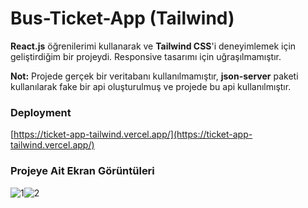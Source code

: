 # Bus-Ticket-App (Tailwind)

**React.js** öğrenilerimi kullanarak ve **Tailwind CSS**'i deneyimlemek için geliştirdiğim bir projeydi. Responsive tasarımı için uğraşılmamıştır.

**Not:** Projede gerçek bir veritabanı kullanılmamıştır, **json-server** paketi kullanılarak fake bir api oluşturulmuş ve projede bu api kullanılmıştır.


### Deployment

[https://ticket-app-tailwind.vercel.app/](https://ticket-app-tailwind.vercel.app/)


### Projeye Ait Ekran Görüntüleri
![1](https://lh3.googleusercontent.com/hktmbOJFq8mNX8zreIVXsAFU0YDiC21yjE1Qal-HrvVPxla6NEQQQd2K_gzlENPOYj8OKcYsdEbkeUSV1GPGxIzC0DEOYoxi-aIFABh6fSNR7bCKdzrRxp6LSNkgJ-vXwQQrNPuyF0TgtNoh5oIOYoq4wlCtB_w1QJQmmg9LiXDVe3qWDIG7Ym3ElHOCmUow3X1Yh_vjhU1CuduQwHmNdvAcfnhZlr0-LZEXv0JJtBxb1Kzt2TlH9VYCR8B2IGOqiey-CUWoZzDqaUG4KoWZOkjjGeSSzdZxs-vi_JLyCZ-Svdn10Ms1ctnVYhtutBk6A3Trcq_lXZDdRL3zM8p9SklhEt4zA6R682MZ3kAQzJ_jpL-3MhmlO4sD8ZUvic5a_2QzgaMPGReg-7yMb_ABflFIgeCDSOIbvNly_L-noAs68WM3F-T3FEgAQkv_qWxuxyK50yQPOS9FMntA8IdsGWGG56RE-bpyFmw0UpqZyB_owygMyY8nHZHy6DRTH0GCvSgW4OlKW8G8mY1WbV9Z-Pd_6zF_cN7uVwlI5CQiYWdGSYbeHPYty3S1DT6FGZAMLrtOgqRQ6egno4D8EOpJZsoWBDptRwdSEU__-iD2tkV80RZMfPQPHOAufiAgudWtatrIkzLyqrUoYNxwS6p3ZwuRqyUXqtX2IHxPBUSbHSeltQOG-37S_VPdb-WofImfuCsMTIYiyasEKyCLyKrZwIwNJwGHft5q1pBqv4Ol3Bwm9KGT0cki3xdyyT32xYP2VLXSAI8e2-1DFbWTy_b8sm2y16HXrxYUrcAOaLN5Pt-MYkv7sSEG5F8O3TDCEmeQP2cE8ZROk4wybwEekHrSRZnxv-8LvjvQ1kV0nGjDJcv-z2dSsx3Aja_bBevsfFASdY6ySUrqJHYSbQC5e8wX8y9m8i3IN6CauEOPyqlK5b39=w1366-h657-s-no?authuser=0)![2](https://lh3.googleusercontent.com/MrU_nNGPqBnxdrdSMO3_GUUFUdU-k-sjRGHUz4yah8aoFy7V9eTh7pDFSPXODqhyZPO9cLGdiaYkGmqMWDwyMr4pC-wlMUBqrNjGqo13u4I4gv1GsQgs_Qgsfy7SzINJxrFU_zajtEeXrodJ50KGoze16kHjXULlZy2X7Ol8VXqx9ubTxlMxiCal93mCMYCHJRHEvOXA8VXNXZ3PSXk0nwl2uSZP66lUhrMCU0FLytwZPTnj9G2QX0MOXXNJlcYKiwOs6WpcyIlaXeDVR-zcXXIvdC5CV8tEjQTG-nwuzEvh0LBYBNiC6CSukUt2s_MYdoxLmdpcwMQh3q_bU8ISrIAc5B2YJeuQeYFJO4Xg_1LdQ5z1xqF--8jDS3mRoDOVfcqq_dnCUnTRnZZ9zeUYUq22MDisC5v-Y4XbuZkRlmSgDTeMtKUYNxczJA1P1qteKQMfk0t9xuA38WidgkbdDUvCtEj7Z4sLcHynVuxdV1jsWRFG8jaaOIfaao6u5Xu2uUNzMki2JOMzsPBEgxr6inUsrKA8BiJ_-Ra67aiFyOnFep83yDdyGKuocQvPLktyIvbd_NyaP6ur_VOixXxP-6QjzHyCghkePUU_xhvnLb-ZaSM0yYfDuZV32NbUGF37s6raJ7yOfZ0ySZsyBEt4PYxsCifx-VOrMRWmocqWg56GBc6u5wILXyeZWurYwY_j4h-wgrEiu3nFjtXTDJQ0QJ5HrGJydF2ilmPVg4FdBLGkHvZbw-U4nNeGngtJB0NcTE1aoPiRSc8DOzaxMaNNfE7kbUcqFnO3UP9BY84172f0Mdec150fBcofqCtTWtnmOvH1XUEi8suKXZZjE89fC5dg4XrlOQKBijOsXJ7um5p9G1sBLlUe8UqcGoEHgk9DnCGIMJ8QVF36kn6hzxvAXazlIjieNX0NLYtuYIbL3k1H=w951-h661-s-no?authuser=0)
